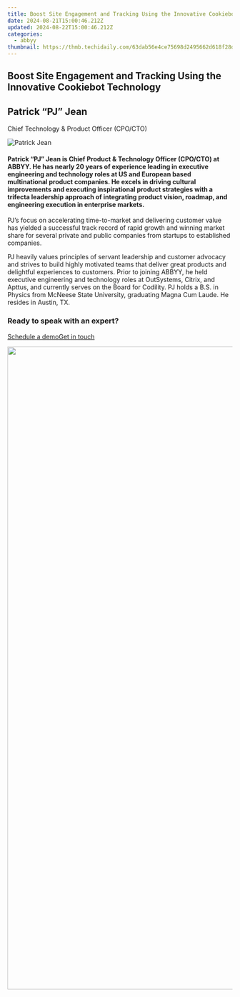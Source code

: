 ```yaml
---
title: Boost Site Engagement and Tracking Using the Innovative Cookiebot Technology
date: 2024-08-21T15:00:46.212Z
updated: 2024-08-22T15:00:46.212Z
categories:
  - abbyy
thumbnail: https://thmb.techidaily.com/63dab56e4ce75698d2495662d618f28dc10e8ea5781384709b703dd0571829f2.jpg
---
```


## Boost Site Engagement and Tracking Using the Innovative Cookiebot Technology

## Patrick “PJ” Jean

Chief Technology & Product Officer (CPO/CTO)

![Patrick Jean](https://content.abbyy.com/-/media/project/abbyy/abbyy/company/management/headshots/cards-headshots/1486x836-patrick-jean.png?h=836&iar=0&w=1486)

#### Patrick “PJ” Jean is Chief Product & Technology Officer (CPO/CTO) at ABBYY. He has nearly 20 years of experience leading in executive engineering and technology roles at US and European based multinational product companies. He excels in driving cultural improvements and executing inspirational product strategies with a trifecta leadership approach of integrating product vision, roadmap, and engineering execution in enterprise markets.

PJ’s focus on accelerating time-to-market and delivering customer value has yielded a successful track record of rapid growth and winning market share for several private and public companies from startups to established companies.

PJ heavily values principles of servant leadership and customer advocacy and strives to build highly motivated teams that deliver great products and delightful experiences to customers. Prior to joining ABBYY, he held executive engineering and technology roles at OutSystems, Citrix, and Apttus, and currently serves on the Board for Codility. PJ holds a B.S. in Physics from McNeese State University, graduating Magna Cum Laude. He resides in Austin, TX. 

### Ready to speak with an expert?

[Schedule a demo](https://tools.techidaily.com/abbyy/products/)[Get in touch](https://tools.techidaily.com/abbyy/products/)

<ins class="adsbygoogle"
     style="display:block"
     data-ad-format="autorelaxed"
     data-ad-client="ca-pub-7571918770474297"
     data-ad-slot="1223367746"></ins>



<ins class="adsbygoogle"
     style="display:block"
     data-ad-client="ca-pub-7571918770474297"
     data-ad-slot="8358498916"
     data-ad-format="auto"
     data-full-width-responsive="true"></ins>

<!-- affiliate ads begin -->
<a href="https://turbotech.pxf.io/c/5597632/1450763/17212" target="_top" id="1450763"><img src="//a.impactradius-go.com/display-ad/17212-1450763" border="0" alt="" width="2560" height="1440"/></a><img height="0" width="0" src="https://imp.pxf.io/i/5597632/1450763/17212" style="position:absolute;visibility:hidden;" border="0" />
<!-- affiliate ads end -->